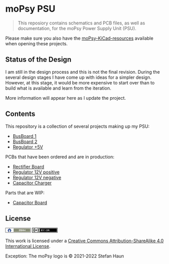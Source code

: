 # moPsy PSU

> This reposiory contains schematics and PCB files, as well as
> documentation, for the moPsy Power Supply Unit (PSU).

Please make sure you also have the
[moPsy-KiCad-resources](https://github.com/moPsy-project/moPsy-KiCad-resources)
available when opening these projects.

## Status of the Design

I am still in the design process and this is not the final revision.
During the several design stages I have come up with ideas for a simpler
design.
However, at this stage, it would be more expensive to start over than to
build what is available and learn from the iteration. 

More information will appear here as I update the project.

## Contents

This repository is a collection of several projects making up my PSU:

* [BusBoard 1](moPsy_BusBoard_1)
* [BusBoard 2](moPsy_BusBoard_2)
* [Regulator +5V](moPsy_Regulator_5Vpos_BusGate)


PCBs that have been ordered and are in production:

* [Rectifier Board](#11)
* [Regulator 12V positive](#12)
* [Regulator 12V negative](#13)
* [Capacitor Charger](#9)

Parts that are WIP:

* [Capacitor Board](#10)

## License

![](doc/oshw-logo-antipixel.png "OSHW Banner")
![](doc/cc-by-sa-80x15.png "CC BY-SA Banner")

This work is licensed under a [Creative Commons Attribution-ShareAlike 4.0 International License](http://creativecommons.org/licenses/by-sa/4.0/).

Exception: The moPsy logo is © 2021-2022 Stefan Haun
